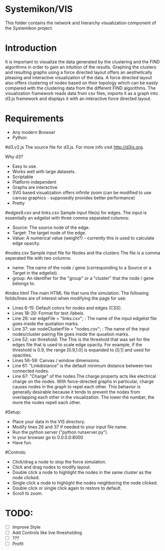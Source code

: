# Systemikon/VIS
This folder contains the network and hierarchy visualization component of the Systemikon project.

# Introduction
It is important to visualize the data generated by the clustering and the FIND algorithms in order to gain an intuition of the results. Graphing the clusters and resulting graphs using a force directed layout offers an aesthetically pleasing and interactive visualization of the data. A force directed layout also offers clustering of nodes based on their topology which can be easily compared with the clustering data from the different FIND algorithms. The visualization framework reads data from csv files, imports it as a graph into d3.js framework and displays it with an interactive force directed layout.

# Requirements
- Any modern Browser
- Python

#d3.v2.js
The source file for d3.js. For more info visit http://d3js.org.

Why d3?
- Easy to use.
- Works well with large datasets.
- Scriptable
- Platform independent
- Graphs are interactive
- SVG based visualization offers infinite zoom (can be modified to use canvas graphics - supposedly provides better performance)
- Pretty

#edges9.csv and links.csv
Sample input file(s) for edges.
The input is essentially an edgelist with three comma separated columns:
- Source: The source node of the edge.
- Target: The target node of the edge.
- Value: A numerical value (weight?) - currently this is used to calculate edge opacity.

#nodes.csv
Sample input file for Nodes and the clusters
The file is a comma seperated file with two columns:
- name: The name of the node / gene (corresponding to a Source or a Target in the edgelist).
- group: An identifier for the "group" or a "cluster" that the node / gene belongs to.

#index.html
The main HTML file that runs the simulation.
The following feilds/lines are of interest when modifying the page for use:
- Lines 6-15: Default colors for nodes and edges (CSS).
- Lines 18-20: Format for text /labels.
- Line 26: var edgeFile = "links.csv"; : The name of the input edgelist file goes inside the quotation marks.
- Line 37: var nodeClusterFile = "nodes.csv"; : The name of the input nodes/cluster pairing file goes inside the quoation marks.
- Line 52: var threshold: The This is the threshold that was set for the edges file that is used to scale edge opacity. For example, if the threshold is 0.9, the range [0.9,1.0] is expanded to [0,1] and used for opacities.
- Lines 56-59: Canvas / window dimensions.
- Line 61: "Linkdistance" is the default minimum distance between two connected nodes.
- Line 67: "Charge" of the nodes.The charge property acts like electrical charge on the nodes. With force-directed graphs in particular, charge causes nodes in the graph to repel each other. This behavior is generally desirable because it tends to prevent the nodes from overlapping each other in the visualization. The lower the number, the more the nodes repell each other.

#Setup:
- Place your data in the VIS directory.
- Modify lines 26 and 37 if needed to your input file name.
- Run the python server ("python runserver.py").
- In your browser go to 0.0.0.0:8000
- Have fun.

#Controls:
- Click/drag a node to stop the force simulation.
- Click and drag nodes to modify layout.
- Double click a node to highlight the nodes in the same cluster as the node clicked.
- Single click a node to highlight the nodes neighboring the node clicked.
- Double click or single click again to restore to default.
- Scroll to zoom.

# TODO:
- [ ] Improve Style
- [ ] Add Controls like live thresholding
- [ ] ???
- [ ] Profit
